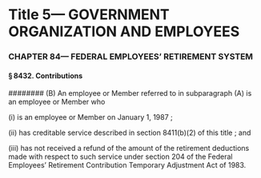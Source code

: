 
# Title 5— GOVERNMENT ORGANIZATION AND EMPLOYEES
### CHAPTER 84— FEDERAL EMPLOYEES’ RETIREMENT SYSTEM
#### § 8432. Contributions
######## (B) An employee or Member referred to in subparagraph (A) is an employee or Member who

(i) is an employee or Member on January 1, 1987 ;

(ii) has creditable service described in section 8411(b)(2) of this title ; and

(iii) has not received a refund of the amount of the retirement deductions made with respect to such service under section 204 of the Federal Employees’ Retirement Contribution Temporary Adjustment Act of 1983.
